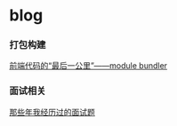# blog


### 打包构建
[前端代码的“最后一公里”——module bundler](https://github.com/szrenwei/blog/issues/2)

### 面试相关

[那些年我经历过的面试题](https://github.com/szrenwei/blog/issues/1)
